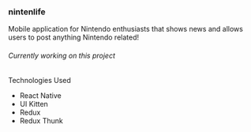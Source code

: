 ### nintenlife
Mobile application for Nintendo enthusiasts that shows news and allows users to post anything Nintendo related!

###### Currently working on this project

Technologies Used
- React Native
- UI Kitten
- Redux
- Redux Thunk